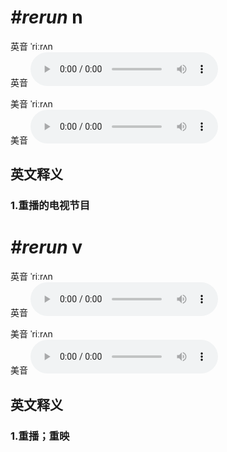 # ***\#rerun*** n
英音 ˈriːrʌn  
英音
<audio src="./media/rerun n1_AAC.aac" controls="controls"></audio>

美音 ˈriːrʌn  
美音
<audio src="./media/rerun n2_AAC.aac" controls="controls"></audio>



  

英文释义
---
### 1.**重播的电视节目**  


# ***\#rerun*** v
英音 ˈriːrʌn  
英音
<audio src="./media/rerun v1_AAC.aac" controls="controls"></audio>

美音 ˈriːrʌn  
美音
<audio src="./media/rerun v2_AAC.aac" controls="controls"></audio>



  

英文释义
---
### 1.**重播；重映**  


